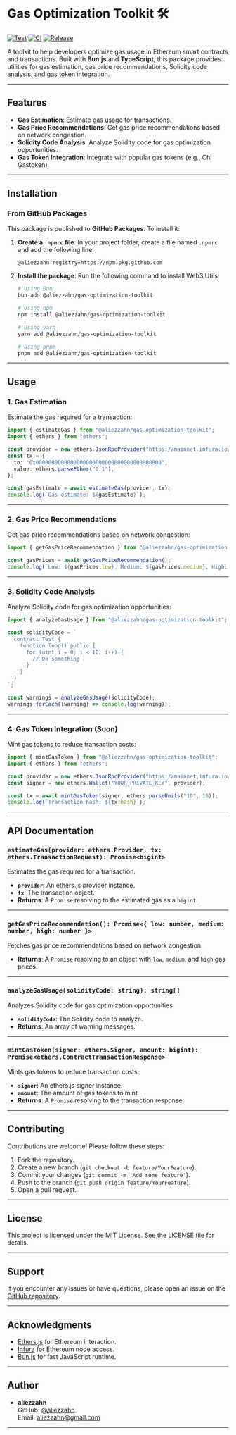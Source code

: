 # Gas Optimization Toolkit 🛠️

[![Test](https://github.com/aliezzahn/gas-optimization-toolkit/actions/workflows/test.yml/badge.svg)](https://github.com/aliezzahn/gas-optimization-toolkit/actions/workflows/test.yml)
[![CI](https://github.com/aliezzahn/gas-optimization-toolkit/actions/workflows/ci.yml/badge.svg)](https://github.com/aliezzahn/gas-optimization-toolkit/actions/workflows/ci.yml)
[![Release](https://github.com/aliezzahn/gas-optimization-toolkit/actions/workflows/release.yml/badge.svg)](https://github.com/aliezzahn/gas-optimization-toolkit/actions/workflows/release.yml)


A toolkit to help developers optimize gas usage in Ethereum smart contracts and transactions. Built with **Bun.js** and **TypeScript**, this package provides utilities for gas estimation, gas price recommendations, Solidity code analysis, and gas token integration.

---

## **Features**

- **Gas Estimation**: Estimate gas usage for transactions.
- **Gas Price Recommendations**: Get gas price recommendations based on network congestion.
- **Solidity Code Analysis**: Analyze Solidity code for gas optimization opportunities.
- **Gas Token Integration**: Integrate with popular gas tokens (e.g., Chi Gastoken).

---

## **Installation**

### From GitHub Packages

This package is published to **GitHub Packages**. To install it:

1. **Create a `.npmrc` file**:
   In your project folder, create a file named `.npmrc` and add the following line:
   ```
   @aliezzahn:registry=https://npm.pkg.github.com
   ```

3. **Install the package**:
   Run the following command to install Web3 Utils:
   ```bash
   # Using Bun
   bun add @aliezzahn/gas-optimization-toolkit
   
   # Using npm
   npm install @aliezzahn/gas-optimization-toolkit
   
   # Using yarn
   yarn add @aliezzahn/gas-optimization-toolkit
   
   # Using pnpm
   pnpm add @aliezzahn/gas-optimization-toolkit
   ```

---

## **Usage**

### **1. Gas Estimation**

Estimate the gas required for a transaction:

```typescript
import { estimateGas } from "@aliezzahn/gas-optimization-toolkit";
import { ethers } from "ethers";

const provider = new ethers.JsonRpcProvider("https://mainnet.infura.io/v3/YOUR_INFURA_PROJECT_ID");
const tx = {
  to: "0x0000000000000000000000000000000000000000",
  value: ethers.parseEther("0.1"),
};

const gasEstimate = await estimateGas(provider, tx);
console.log(`Gas estimate: ${gasEstimate}`);
```

---

### **2. Gas Price Recommendations**

Get gas price recommendations based on network congestion:

```typescript
import { getGasPriceRecommendation } from "@aliezzahn/gas-optimization-toolkit";

const gasPrices = await getGasPriceRecommendation();
console.log(`Low: ${gasPrices.low}, Medium: ${gasPrices.medium}, High: ${gasPrices.high}`);
```

---

### **3. Solidity Code Analysis**

Analyze Solidity code for gas optimization opportunities:

```typescript
import { analyzeGasUsage } from "@aliezzahn/gas-optimization-toolkit";

const solidityCode = `
  contract Test {
    function loop() public {
      for (uint i = 0; i < 10; i++) {
        // Do something
      }
    }
  }
`;

const warnings = analyzeGasUsage(solidityCode);
warnings.forEach((warning) => console.log(warning));
```

---

### **4. Gas Token Integration (Soon)**

Mint gas tokens to reduce transaction costs:

```typescript
import { mintGasToken } from "@aliezzahn/gas-optimization-toolkit";
import { ethers } from "ethers";

const provider = new ethers.JsonRpcProvider("https://mainnet.infura.io/v3/YOUR_INFURA_PROJECT_ID");
const signer = new ethers.Wallet("YOUR_PRIVATE_KEY", provider);

const tx = await mintGasToken(signer, ethers.parseUnits("10", 18));
console.log(`Transaction hash: ${tx.hash}`);
```

---

## **API Documentation**

### **`estimateGas(provider: ethers.Provider, tx: ethers.TransactionRequest): Promise<bigint>`**

Estimates the gas required for a transaction.

- **`provider`**: An ethers.js provider instance.
- **`tx`**: The transaction object.
- **Returns**: A `Promise` resolving to the estimated gas as a `bigint`.

---

### **`getGasPriceRecommendation(): Promise<{ low: number, medium: number, high: number }>`**

Fetches gas price recommendations based on network congestion.

- **Returns**: A `Promise` resolving to an object with `low`, `medium`, and `high` gas prices.

---

### **`analyzeGasUsage(solidityCode: string): string[]`**

Analyzes Solidity code for gas optimization opportunities.

- **`solidityCode`**: The Solidity code to analyze.
- **Returns**: An array of warning messages.

---

### **`mintGasToken(signer: ethers.Signer, amount: bigint): Promise<ethers.ContractTransactionResponse>`**

Mints gas tokens to reduce transaction costs.

- **`signer`**: An ethers.js signer instance.
- **`amount`**: The amount of gas tokens to mint.
- **Returns**: A `Promise` resolving to the transaction response.

---

## **Contributing**

Contributions are welcome! Please follow these steps:

1. Fork the repository.
2. Create a new branch (`git checkout -b feature/YourFeature`).
3. Commit your changes (`git commit -m 'Add some feature'`).
4. Push to the branch (`git push origin feature/YourFeature`).
5. Open a pull request.

---

## **License**

This project is licensed under the MIT License. See the [LICENSE](LICENSE) file for details.

---

## **Support**

If you encounter any issues or have questions, please open an issue on the [GitHub repository](https://github.com/your-repo/gas-optimization-toolkit).

---

## **Acknowledgments**

- [Ethers.js](https://docs.ethers.org/) for Ethereum interaction.
- [Infura](https://infura.io/) for Ethereum node access.
- [Bun.js](https://bun.sh/) for fast JavaScript runtime.

---

## Author

- **aliezzahn**  
  GitHub: [@aliezzahn](https://github.com/aliezzahn)  
  Email: [aliezzahn@gmail.com](aliezzahn@gmail.com)

---
